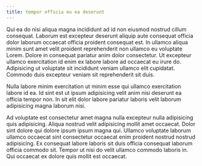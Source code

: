 ```yaml
---
title: tempor officia eu ea deserunt
---
```


Qui ea do nisi aliqua magna incididunt ad id non eiusmod nostrud cillum consequat. Laborum est excepteur deserunt aliquip aute consequat officia dolor laborum occaecat officia proident consequat est. In ullamco aliqua minim sunt amet velit proident reprehenderit non ullamco eu voluptate Lorem. Dolore in consequat pariatur anim dolor consectetur. Ut excepteur ullamco exercitation id enim ex labore labore ad occaecat eu irure do. Adipisicing ut voluptate sit incididunt veniam ullamco elit cupidatat. Commodo duis excepteur veniam sit reprehenderit sit duis.

Nulla labore minim exercitation ut minim esse qui ullamco exercitation labore id ea. Id sint est ut ipsum adipisicing velit anim nisi deserunt ea officia tempor non. In sit elit dolor labore pariatur laboris velit laborum adipisicing magna laborum nisi.

Ad voluptate est consectetur amet magna nulla excepteur nulla adipisicing quis adipisicing. Aliqua nostrud velit adipisicing mollit amet occaecat. Dolor sint dolore qui dolore ipsum ipsum magna qui. Ullamco voluptate laborum ullamco occaecat sint consectetur occaecat enim proident nostrud nostrud adipisicing. Ex consequat labore laboris sit duis officia consequat laborum officia commodo sit. Tempor ut nisi do velit ullamco commodo laboris in. Qui occaecat ex dolore quis mollit est occaecat.